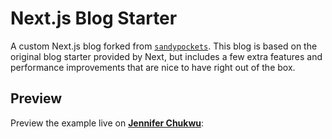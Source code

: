 # Next.js Blog Starter
A custom Next.js blog forked from  [`sandypockets`](https://github.com/sandypockets/nextjs-blog-starter). This blog is based on the original blog starter provided by Next, but includes a few extra features and performance improvements that are nice to have right out of the box. 

## Preview
Preview the example live on [**Jennifer Chukwu**](https://jenniferchukwu.com/):
